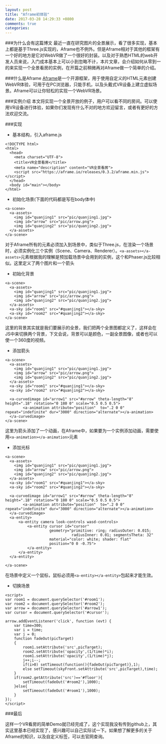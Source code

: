 ```yaml
---
layout: post
title: "Aframe初体验"
date: 2017-03-28 14:29:33 +0800
comments: true
categories: 
---
```

###为什么会有这篇博文
最近一直在研究图片的全景展示，看了很多实现，基本上都是基于Three.js实现的，Aframe也不例外。但是Aframe相对于其他的框架有一个好的地方是它对WebVR做了一个很好的封装。以及对于熟悉HTML的web开发人员来说，入门成本基本上可以小到忽略不计，本片文章，会介绍如何从零到一的来实现一个全景看房的实例，在开篇之前稍微再对Aframe做一个简单的介绍。

###什么是Aframe
[Aframe](https://aframe.io/)是一个开源框架，用于使用自定义的HTML元素创建WebVR体验，可用于在PC浏览器，只能手机，以及头戴式VR设备上建立虚拟场景。Aframe可以让你轻松的实现一个WebVR场景。

###实例介绍
本文将实现一个全景开放的例子，用户可以看不同的房间。可以使用VR设备进行体验，如果你们发现有什么不对的地方欢迎留言，或者有更好的方法欢迎交流。

###实现
* 基本结构，引入aframe.js

```
<!DOCTYPE html>
<html>
  <head>
    <meta charset="UTF-8">
    <title>VR全景看房</title>
    <meta name="description" content="VR全景看房">
    <script src="https://aframe.io/releases/0.3.2/aframe.min.js"></script>
  </head>
  <body id="main"></body>
</html>
```

* 初始化场景(下面的代码都是写在body体中)

```
<a-scene>
  <a-assets>
    <img id="quanjing1" src="pic/quanjing1.jpg">
	<img id="arrow" src="pic/arrow.png">
	<img id="quanjing2" src="pic/quanjing2.jpg">
  </a-assets>
</a-scene>
```
对于Aframe所有的元素必须加入到场景中，类似于Three.js，在渲染一个场景时，必须实例化三个实例（Scene、Camera、Renderer）。`<a-assets></a-assets>`元素根据我的理解是预加载场景中会用到的实例，这个和Phaser.js比较相似。这里定义了两个图片和一个箭头

* 初始化背景

```
<a-scene>
  <a-assets>
    <img id="quanjing1" src="pic/quanjing1.jpg">
	<img id="arrow" src="pic/arrow.png">
	<img id="quanjing2" src="pic/quanjing2.jpg">
  </a-assets>
  <a-sky id="room1" src="#quanjing1"></a-sky>
  <a-sky id="room2" src="#quanjing2"></a-sky>
</a-scene>
```
这里的背景其实就是我们要展示的全景，我们把两个全景图都定义了，这样会在JS中来切换两个背景，下文会说，背景可以是颜色，一副全景图像，或者也可以使一个360度的视频。

* 添加箭头

```
<a-scene>
  <a-assets>
    <img id="quanjing1" src="pic/quanjing1.jpg">
	<img id="arrow" src="pic/arrow.png">
	<img id="quanjing2" src="pic/quanjing2.jpg">
  </a-assets>
  <a-sky id="room1" src="#quanjing1"></a-sky>
  <a-sky id="room2" src="#quanjing2"></a-sky>
 
  <a-curvedimage id="arrow1" src="#arrow" theta-length="8" height=".18" rotation="0 180 0" scale="0.5 0.5 0.5">
		<a-animation attribute="position"  to=".2 0 0" repeat="indefinite" dur="3000" direction="alternate"></a-animation>
  </a-curvedimage>
</a-scene>
```
这里为箭头添加了一个动画，在Aframe中，如果要为一个实例添加动画，需要使用`<a-animation></a-animation>`元素

* 添加光标

```
<a-scene>
  <a-assets>
    <img id="quanjing1" src="pic/quanjing1.jpg">
	<img id="arrow" src="pic/arrow.png">
	<img id="quanjing2" src="pic/quanjing2.jpg">
  </a-assets>
  <a-sky id="room1" src="#quanjing1"></a-sky>
  <a-sky id="room2" src="#quanjing2"></a-sky>
 
  <a-curvedimage id="arrow1" src="#arrow" theta-length="8" height=".18" rotation="0 180 0" scale="0.5 0.5 0.5">
		<a-animation attribute="position"  to=".2 0 0" repeat="indefinite" dur="3000" direction="alternate"></a-animation>
  </a-curvedimage>
  <a-entity>
      <a-entity camera look-controls wasd-controls>
          <a-entity cursor id="cursor"
                    geometry="primitive: ring; radiusOuter: 0.015;
                              radiusInner: 0.01; segmentsTheta: 32"
                    material="color: white; shader: flat"
                    position="0 0 -0.75">
          </a-entity>
      </a-entity>
  </a-entity>

</a-scene>
```
在场景中定义一个鼠标，鼠标必须用`<a-entity></a-entity>`包起来才能生效。

* 切换场景

```
<script>
var room1 = document.querySelector('#room1');
var room2 = document.querySelector('#room2');
var arrow = document.querySelector('#arrow1');
var cursor = document.querySelector('#cursor');

arrow.addEventListener('click', function (evt) {
	var time=300;
	var i = time;
	var j = 0;
	function fadeOut(picTarget)
	{   
		room1.setAttribute('src',picTarget);
		room2.setAttribute('opacity',(1/time)*i);
		room1.setAttribute('opacity',(1/time)*j);
		j++;i--;
		if(i>0) setTimeout(function(){fadeOut(picTarget)},1);
		else setTimeout(skyFront.setAttribute('src',picTarget),time);
	}
	if(room2.getAttribute('src')=='#floor'){
		setTimeout(fadeOut('#room2'),1000);
	}else{
		setTimeout(fadeOut('#room1'),1000);
	}	
});
</script>
```
###最后

这样一个VR看房的简单Demo就已经完成了，这个实现我没有传到github上，其实这里基本已经实现了，感兴趣可以自己实际试一下。如果想了解更多的关于Aframe的知识，以及自定义标签，可以去官网查询。
